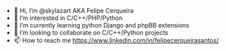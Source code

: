 - 👋 Hi, I’m @skylazart AKA Felipe Cerqueira
- 👀 I’m interested in C/C++/PHP/Python
- 🌱 I’m currently learning python Django and phpBB extensions
- 💞️ I’m looking to collaborate on C/C++/Python projects
- 📫 How to reach me https://www.linkedin.com/in/felipecerqueirasantos/

<!---
skylazart/skylazart is a ✨ special ✨ repository because its `README.md` (this file) appears on your GitHub profile.
You can click the Preview link to take a look at your changes.
--->

